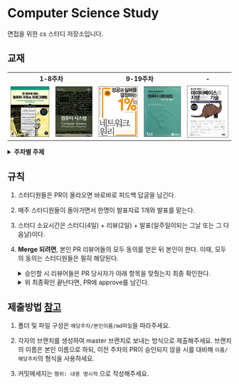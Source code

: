 # Computer Science Study

면접을 위한 cs 스터디 저장소입니다.

## 교재

<div align="center">
<table>
      <tr>
            <th colspan="2">1-8주차</th>
            <th colspan="2">9-19주차</th>
            <th>-</th>
      </tr>
      <tr>
            <td>
                  <a href="http://www.yes24.com/Product/Goods/98997716">
                        <img src="assets/images/computer-structure.jpg">
                  </a>
            </td> 
            <td>
            <a href="http://www.yes24.com/Product/Goods/31950404">
                  <img src="assets/images/computer-systems.jpg">
            </a>
            </td> 
            <td>
            <a href="http://www.yes24.com/Product/Goods/90640081">
                  <img src="assets/images/network(1).jpg">
            </a>
            </td> 
            <td>
            <a href="http://www.yes24.com/Product/Goods/45543957">
                  <img src="assets/images/network(2).jpg">
            </a>
            </td> 
            <td>
            <a href="http://www.yes24.com/Product/Goods/27893960">
                  <img src="assets/images/database.jpg">
            </a>
            </td> 
      </tr>
</table>
</div>

<details>
<summary><b>주차별 주제</b></summary>
<div align="center">
<table>
      <tr>
            <th colspan="2">컴퓨터 구조</th>
            <th colspan="2">네트워크</th>
      </tr>
      <tr>
            <td>
                  <a href="https://github.com/cs-study-org/cs-study/tree/master/01">1주차</a>
            </td>
            <td>컴퓨터 내부의 언어체계</td>
            <td>
                  <a href="https://github.com/cs-study-org/cs-study/tree/master/09">9주차</a>
            </td>
            <td>웹 브라우저</td>
      </tr>
      <tr>
            <td>
                  <a href="https://github.com/cs-study-org/cs-study/tree/master/02">2주차</a>
            </td>
            <td>전자 회로의 조합 논리</td>
            <td>
                  <a href="https://github.com/cs-study-org/cs-study/tree/master/10">10주차</a>
            </td>
            <td>프로토콜 스택 Part 1</td>
      </tr>
      <tr>
            <td>
                  <a href="https://github.com/cs-study-org/cs-study/tree/master/03">3주차</a>
            </td>
            <td>메모리 사용과 관리</td>
            <td>
                  <a href="https://github.com/cs-study-org/cs-study/tree/master/11">11주차</a>
            </td>
            <td>프로토콜 스택 Part 2</td>
      </tr>
      <tr>
            <td>
                  <a href="https://github.com/cs-study-org/cs-study/tree/master/04">4주차</a>
            </td>
            <td>입출력과 네트워킹</td>
            <td>
                  <a href="https://github.com/cs-study-org/cs-study/tree/master/12">12주차</a>
            </td>
            <td>LAN 어댑터</td>
      </tr>
      <tr>
            <td>
                  <a href="https://github.com/cs-study-org/cs-study/tree/master/05">5주차</a>
            </td>
            <td>데이터 구조와 처리</td>
            <td>
                  <a href="https://github.com/cs-study-org/cs-study/tree/master/13">13주차</a>
            </td>
            <td>LAN 기기</td>
      </tr>
      <tr>
            <td>
                  <a href="https://github.com/cs-study-org/cs-study/tree/master/06">6주차</a>
            </td>
            <td>프로그래밍 언어 처리</td>
            <td>
                  <a href="https://github.com/cs-study-org/cs-study/tree/master/14">14주차</a>
            </td>
            <td>방화벽</td>
      </tr>
      <tr>
            <td>
                  <a href="https://github.com/cs-study-org/cs-study/tree/master/07">7주차</a>
            </td>
            <td>시스템 프로그래밍</td>
            <td>
                  <a href="https://github.com/cs-study-org/cs-study/tree/master/15">15주차</a>
            </td>
            <td>부하 분산</td>
      </tr>
      <tr>
            <td>
                  <a href="https://github.com/cs-study-org/cs-study/tree/master/08">8주차</a>
            </td>
            <td>병렬성과 비동기성</td>
            <td>
                  <a href="https://github.com/cs-study-org/cs-study/tree/master/16">16주차</a>
            </td>
            <td>웹 서버, HTTP 버전별 특징</td>
      </tr>
      <tr>
            <td align="center" rowspan="3" colspan="2">-</td>  
            <td>
                  <a href="https://github.com/cs-study-org/cs-study/tree/master/17">17주차</a>
            </td>
            <td>트랜스포트 계층 개요</td>
      </tr>      
      <tr>            
            <td>
                  <a href="https://github.com/cs-study-org/cs-study/tree/master/18">18주차</a>
            </td>
            <td>신뢰성 있는 데이터 전송 및 TCP</td>
      </tr>
      <tr>            
            <td>
                  <a href="https://github.com/cs-study-org/cs-study/tree/master/19">19주차</a>
            </td>
            <td>TCP 흐름제어, 혼잡제어</td>
      </tr>
</table>      
</div>

</details>

## 규칙
1. 스터디원들은 PR이 올라오면 바로바로 피드백 답글을 남긴다.
2. 매주 스터디원들이 돌아가면서 한명이 발표자료 1개와 발표를 맡는다.
3. 스터디 소요시간은 스터디(4일) + 리뷰(2일) + 발표(일주일이되는 그날 또는 그 다음날)이다.
4. **Merge 되려면**, 본인 PR 리뷰어들의 모두 동의를 얻은 뒤 본인이 한다. 이때, 모두의 동의는 스터디원들은 필히 해당된다.

      <details>
      <summary>승인할 시 리뷰어들은 PR 당사자가 아래 항목을 맞췄는지 최종 확인한다.</summary>
   
      <div markdown="1">  

      * 다른 스터디원의 파일이 PR 당사자의 파일에 포함되었는가? 있다면 제거하는 커밋 올려야하므로 비승인

      * 리뷰어들의 피드백을 해결해주었나? 해결되지 않았다면 비승인

      * 파일에 오탈자나 마크다운 일관성을 해치는 부분이 있나? 있다면 비승인

      </div>
      </details>
      

      <details>
      <summary>위 최종확인 끝난다면, PR에 approve를 남긴다.</summary>
   
      <div markdown="1">       

      1. PR > files changed에서 review changes 버튼을 누른다.

      2. approve 라디오버튼을 체크한 뒤 submit review 한다.

      3. 아래와 같은 코맨트가 달렸다면 성공이다.
            
            ![merge approve](https://user-images.githubusercontent.com/53007747/146631596-97e621d5-8315-44c1-9b89-9e6d30d1154a.jpg)

      </div>
      </details>

## 제출방법 [참고](https://thenkl.slack.com/archives/C02QJJ5PYBF/p1639707595001100?thread_ts=1639707087.001000&cid=C02QJJ5PYBF)
1. 폴더 및 파일 구성은 `해당주차/본인이름/md파일`을 따라주세요.

2. 각자의 브랜치를 생성하여 master 브랜치로 보내는 방식으로 제출해주세요. 브랜치의 이름은 본인 이름으로 하되, 이전 주차의 PR이 승인되지 않을 시를 대비해 `이름/해당주차`의 형식을 사용하세요.

3. 커밋메세지는 `행위: 내용 명시적` 으로 작성해주세요.
